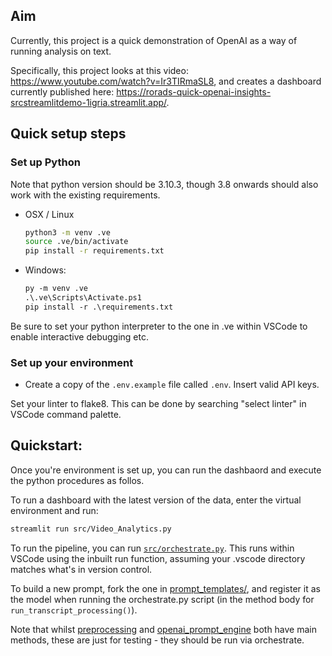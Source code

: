 ## Aim

Currently, this project is a quick demonstration of OpenAI as a way of running analysis on text.

Specifically, this project looks at this video: https://www.youtube.com/watch?v=Ir3TIRmaSL8, and creates a dashboard currently published here: https://rorads-quick-openai-insights-srcstreamlitdemo-1igria.streamlit.app/.

## Quick setup steps

### Set up Python

Note that python version should be 3.10.3, though 3.8 onwards should also work with the existing requirements.

* OSX / Linux
    ```sh
    python3 -m venv .ve
    source .ve/bin/activate
    pip install -r requirements.txt
    ```

* Windows:
    ```ps
    py -m venv .ve
    .\.ve\Scripts\Activate.ps1
    pip install -r .\requirements.txt

Be sure to set your python interpreter to the one in .ve within VSCode to enable interactive debugging etc.

### Set up your environment

- Create a copy of the `.env.example` file called `.env`. Insert valid API keys.

Set your linter to flake8. This can be done by searching "select linter" in VSCode command palette.

## Quickstart:

Once you're environment is set up, you can run the dashbaord and execute the python procedures as follos.

To run a dashboard with the latest version of the data, enter the virtual environment and run:

```sh
streamlit run src/Video_Analytics.py
```

To run the pipeline, you can run [`src/orchestrate.py`](./src/orchestrate.py). This runs within VSCode using the inbuilt run function, assuming your .vscode directory matches what's in version control.

To build a new prompt, fork the one in [prompt_templates/](./src/prompt_templates), and register it as the model when running the orchestrate.py script (in the method body for `run_transcript_processing()`).

Note that whilst [preprocessing](src/preprocess.py) and [openai_prompt_engine](src/openai_prompt_engine.py) both have main methods, these are just for testing - they should be run via orchestrate.